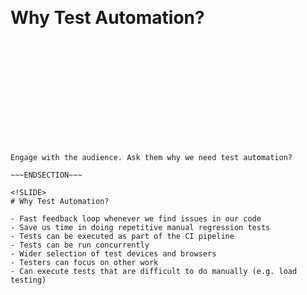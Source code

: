 <!SLIDE center>
<br><br><br><br><br><br><br><br><br>
# Why Test Automation?

<br><br><br><br><br><br><br><br><br>

~~~SECTION:notes~~~

Engage with the audience. Ask them why we need test automation?

~~~ENDSECTION~~~

<!SLIDE>
# Why Test Automation?

- Fast feedback loop whenever we find issues in our code
- Save us time in doing repetitive manual regression tests
- Tests can be executed as part of the CI pipeline
- Tests can be run concurrently
- Wider selection of test devices and browsers
- Testers can focus on other work
- Can execute tests that are difficult to do manually (e.g. load testing)